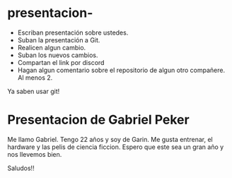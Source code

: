# presentacion-

- Escriban presentación sobre ustedes.
- Suban la presentación a Git.
- Realicen algun cambio.
- Suban los nuevos cambios.
- Compartan el link por discord
- Hagan algun comentario sobre el repositorio de algun otro compañere. Al menos 2.

Ya saben usar git!

# Presentacion de Gabriel Peker
Me llamo Gabriel. Tengo 22 años y soy de Garin. Me gusta entrenar, el hardware y las pelis de ciencia ficcion. Espero que este sea un gran año y nos llevemos bien. 

Saludos!!


